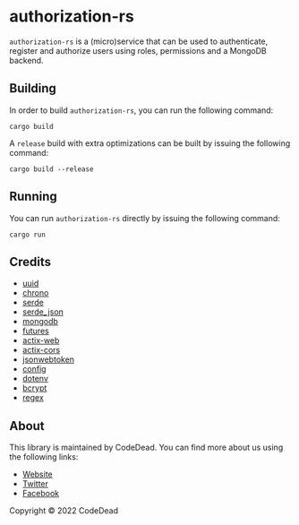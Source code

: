 # authorization-rs

`authorization-rs` is a (micro)service that can be used to authenticate, register and authorize users using roles, permissions and a MongoDB backend.

## Building

In order to build `authorization-rs`, you can run the following command:

```shell
cargo build
```

A `release` build with extra optimizations can be built by issuing the following command:

```shell
cargo build --release
```

## Running

You can run `authorization-rs` directly by issuing the following command:

```shell
cargo run
```

## Credits

* [uuid](https://crates.io/crates/uuid)
* [chrono](https://crates.io/crates/chrono)
* [serde](https://crates.io/crates/serde)
* [serde_json](https://crates.io/crates/serde_json)
* [mongodb](https://crates.io/crates/mongodb)
* [futures](https://crates.io/crates/futures)
* [actix-web](https://crates.io/crates/actix-web)
* [actix-cors](https://crates.io/crates/actix-cors)
* [jsonwebtoken](https://crates.io/crates/jsonwebtoken)
* [config](https://crates.io/crates/config)
* [dotenv](https://crates.io/crates/dotenv)
* [bcrypt](https://crates.io/crates/bcrypt)
* [regex](https://crates.io/crates/regex)

## About

This library is maintained by CodeDead. You can find more about us using the following links:

* [Website](https://codedead.com)
* [Twitter](https://twitter.com/C0DEDEAD)
* [Facebook](https://facebook.com/deadlinecodedead)

Copyright © 2022 CodeDead
